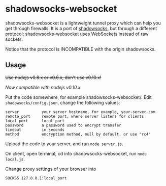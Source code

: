 shadowsocks-websocket
===========

shadowsocks-websocket is a lightweight tunnel proxy which can help you get through
 firewalls. It is a port of [shadowsocks](https://github.com/clowwindy/shadowsocks), but
 through a different protocol; shadowsocks-websocket uses WebSockets instead of raw sockets.

Notice that the protocol is INCOMPATIBLE with the origin shadowsocks.

Usage
-----------

~~Use nodejs v0.8.x or v0.6.x, don't use v0.10.x!~~

*Now compatible with nodejs v0.10.x*

Put the code somewhere, for example shadowsocks-websocket/. Edit `shadowsocks/config.json`, change the following values:

    server          your server hostname, for example, your-server.com
    remote_port     remote port, where server listens for clients
    local_port      local port
    password        a password used to encrypt transfer
    timeout         in seconds
    method          encryption method, null by default, or use "rc4"

Upload the code to your server, and run `node server.js`.

On client, open terminal, cd into shadowsocks-websocket, run `node local.js`.

Change proxy settings of your browser into

    SOCKS5 127.0.0.1:local_port
